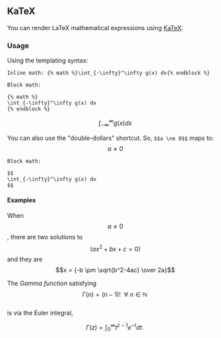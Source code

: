 ## KaTeX

You can render LaTeX mathematical expressions using [KaTeX](https://khan.github.io/KaTeX/):

### Usage

Using the templating syntax:

```
Inline math: {% math %}\int_{-\infty}^\infty g(x) dx{% endblock %}

Block math:

{% math %}
\int_{-\infty}^\infty g(x) dx
{% endblock %}
```


$$
\int_{-\infty}^\infty g(x) dx
$$


You can also use the "double-dollars" shortcut. So, `$$a \ne 0$$` maps to:  $$a \ne 0$$

```
Block math:

$$
\int_{-\infty}^\infty g(x) dx
$$
```

#### Examples

When $$a \ne 0$$, there are two solutions to $$(ax^2 + bx + c = 0)$$ and they are $$x = {-b \pm \sqrt{b^2-4ac} \over 2a}$$

The _Gamma function_ satisfying $$\ \Gamma(n) = (n-1)! \ \ \forall\  n\in\mathbb{N}\ \,$$  
is via the Euler integral,


$$
\Gamma(z) = \int_0^\infty t^{z-1}e^{-t}dt\,.
$$



